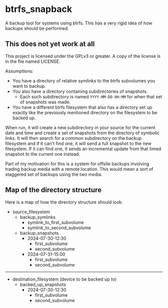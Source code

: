 # btrfs_snapback

A backup tool for systems using btrfs. This has a very rigid idea of how
backups should be performed.

## This does not yet work at all ##

This project is licensed under the GPLv3 or greater. A copy of the
license is in the file named LICENSE.

Assumptions:

 * You have a directory of relative symlinks to the btrfs subvolumes you
want to backup.
 * You also have a directory containing subdirectories of snapshots.
   * Each such subdirectory is named `YYYY-MM-DD-HH:MM` for when that
     set of snapshots was made.
 * You have a different btrfs filesystem that also has a directory set
   up exactly like the previously mentioned directory on the filesystem
   to be backed up.

When run, it will create a new subdirectory in your source for the
current date and time and create a set of snapshots from the directory
of symbolic links. It will then search for a common subdirectory on the
backup filesystem and if it can't find one, it will send a full snapshot
to the new filesystem. If it can find one, it sends an incremental
update from that timed snapshot to the current one instead.

Part of my motivation for this is a system for offsite backups involving
trading backup media with a remote location. This would mean a sort of
staggered set of backups using the two media.

## Map of the directory structure ##

Here is a map of how the directory structure should look:

 * source_filesystem
   * backup_symlinks
     * symlink_to_first_subvolume
     * symlink_to_second_subvolume
   * backup_snapshots
     * 2024-07-30-12:30
       * first_subvolume
       * second_subvolume
     * 2024-07-31-15:00
       * first_subvolume
       * second_subvolume

---
 
 * destination_filesystem (device to be backed up to)
   * backed_up_snapshots
     * 2024-07-30-12:30
       * first_subvolume
       * second_subvolume